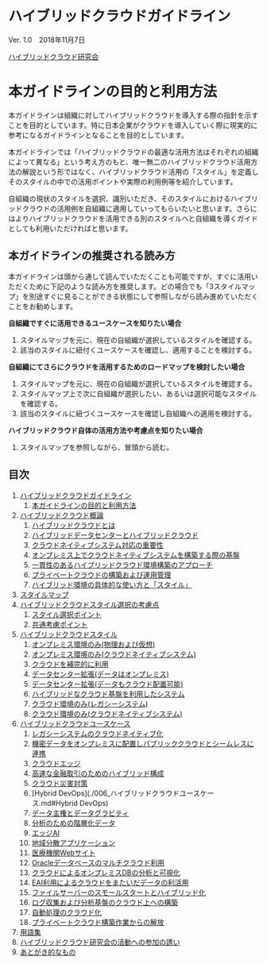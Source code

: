 # ハイブリッドクラウドガイドライン

Ver. 1.0　2018年11月7日

[ハイブリッドクラウド研究会](http://www.hccjp.org/)

# 本ガイドラインの目的と利用方法

本ガイドラインは組織に対してハイブリッドクラウドを導入する際の指針を示すことを目的としています。特に日本企業がクラウドを導入していく際に現実的に参考になるガイドラインとなることを目的としています。

本ガイドラインでは「ハイブリッドクラウドの最適な活用方法はそれぞれの組織によって異なる」という考え方のもと、唯一無二のハイブリッドクラウド活用方法の解説という形ではなく、ハイブリッドクラウド活用の「スタイル」を定義しそのスタイルの中での活用ポイントや実際の利用例等を紹介しています。

自組織の現状のスタイルを選択、識別いただき、そのスタイルにおけるハイブリッドクラウドの活用例を自組織に適用していってもらいたいと思います。さらにはよりハイブリッドクラウドを活用できる別のスタイルへと自組織を導くガイドとしても利用いただければと思います。

## 本ガイドラインの推奨される読み方

本ガイドラインは頭から通して読んでいただくことも可能ですが、すぐに活用いただくために下記のような読み方を推奨します。どの場合でも「3スタイルマップ」を別途すぐに見ることができる状態にして参照しながら読み進めていただくことをお勧めします。

**自組織ですぐに活用できるユースケースを知りたい場合**

1. スタイルマップを元に、現在の自組織が選択しているスタイルを確認する。
2. 該当のスタイルに紐付くユースケースを確認し、適用することを検討する。

**自組織にてさらにクラウドを活用するためのロードマップを検討したい場合**

1. スタイルマップを元に、現在の自組織が選択しているスタイルを確認する。
2. スタイルマップ上で次に自組織が選択したい、あるいは選択可能なスタイルを確認する。
3. 該当のスタイルに紐づくユースケースを確認し自組織への適用を検討する。

**ハイブリッドクラウド自体の活用方法や考慮点を知りたい場合**

1. スタイルマップを参照しながら、冒頭から読む。

## 目次

1. [ハイブリッドクラウドガイドライン](#ハイブリッドクラウドガイドライン)
    1. [本ガイドラインの目的と利用方法](#本ガイドラインの目的と利用方法)
2. [ハイブリッドクラウド概論](./002_ハイブリッドクラウド概論.md#ハイブリッドクラウド概論)
    1. [ハイブリッドクラウドとは](./002_ハイブリッドクラウド概論.md#ハイブリッドクラウドとは)
    2. [ハイブリッドデータセンターとハイブリッドクラウド](./002_ハイブリッドクラウド概論.md#ハイブリッドデータセンターとハイブリッドクラウド)
    3. [クラウドネイティブシステム対応の重要性](./002_ハイブリッドクラウド概論.md#クラウドネイティブシステム対応の重要性)
    4. [オンプレミス上でクラウドネイティブシステムを構築する際の基盤](./002_ハイブリッドクラウド概論.md#オンプレミス上でクラウドネイティブシステムを構築する際の基盤)
    5. [一貫性のあるハイブリッドクラウド環境構築のアプローチ](./002_ハイブリッドクラウド概論.md#一貫性のあるハイブリッドクラウド環境構築のアプローチ)
    6. [プライベートクラウドの構築および運用管理](./002_ハイブリッドクラウド概論.md#プライベートクラウドの構築および運用管理)
    7. [ハイブリッド環境の具体的な使い方と「スタイル」](./002_ハイブリッドクラウド概論.md#ハイブリッド環境の具体的な使い方とスタイル)
3. [スタイルマップ](./003_スタイルマップ.md#スタイルマップ)
4. [ハイブリッドクラウドスタイル選択の考慮点](./004_ハイブリッドクラウドスタイル選択の考慮点.md#ハイブリッドクラウドスタイル選択の考慮点)
    1. [スタイル選択ポイント](./004_ハイブリッドクラウドスタイル選択の考慮点.md#スタイル選択ポイント)
    2. [共通考慮ポイント](./004_ハイブリッドクラウドスタイル選択の考慮点.md#共通考慮ポイント)
5. [ハイブリッドクラウドスタイル](./005_ハイブリッドクラウドスタイル.md#)
   1. [オンプレミス環境のみ(物理および仮想)](./005_ハイブリッドクラウドスタイル.md#オンプレミス環境のみ物理および仮想)
   2. [オンプレミス環境のみ(クラウドネイティブシステム)](./005_ハイブリッドクラウドスタイル.md#オンプレミス環境のみクラウドネイティブシステム)
   3. [クラウドを補完的に利用](./005_ハイブリッドクラウドスタイル.md#クラウドを補完的に利用)
   4. [データセンター拡張(データはオンプレミス)](./005_ハイブリッドクラウドスタイル.md#データセンター拡張データはオンプレミス)
   5. [データセンター拡張(データもクラウド配置可能)](./005_ハイブリッドクラウドスタイル.md#データセンター拡張データもクラウド配置可能)
   6. [ハイブリッドなクラウド基盤を利用したシステム](./005_ハイブリッドクラウドスタイル.md#ハイブリッドなクラウド基盤を利用したシステム)
   7. [クラウド環境のみ(レガシーシステム)](./005_ハイブリッドクラウドスタイル.md#クラウド環境のみレガシーシステム)
   8. [クラウド環境のみ(クラウドネイティブシステム)](./005_ハイブリッドクラウドスタイル.md#クラウド環境のみクラウドネイティブシステム)
6. [ハイブリッドクラウドユースケース](./006_ハイブリッドクラウドユースケース.md#ハイブリッドクラウドユースケース)
   1. [レガシーシステムのクラウドネイティブ化](./006_ハイブリッドクラウドユースケース.md#レガシーシステムのクラウドネイティブ化)
   2. [機密データをオンプレミスに配置しパブリッククラウドとシームレスに連携](./006_ハイブリッドクラウドユースケース.md#機密データをオンプレミスに配置しパブリッククラウドとシームレスに連携)
   3. [クラウドエッジ](./006_ハイブリッドクラウドユースケース.md#クラウドエッジ)
   4. [高速な金融取引のためのハイブリッド構成](./006_ハイブリッドクラウドユースケース.md#高速な金融取引のためのハイブリッド構成)
   5. [クラウド災害対策](./006_ハイブリッドクラウドユースケース.md#クラウド災害対策)
   6. [Hybrid DevOps](./006_ハイブリッドクラウドユースケース.md#Hybrid DevOps)
   7. [データ主権とデータグラビティ](./006_ハイブリッドクラウドユースケース.md#データ主権とデータグラビティ)
   8. [分析のための階層化データ](./006_ハイブリッドクラウドユースケース.md#分析のための階層化データ)
   9. [エッジAI](./006_ハイブリッドクラウドユースケース.md#エッジAI)
   10. [地域分散アプリケーション](./006_ハイブリッドクラウドユースケース.md#地域分散アプリケーション)
   11. [医療機関Webサイト](./006_ハイブリッドクラウドユースケース.md#医療機関Webサイト)
   12. [Oracleデータベースのマルチクラウド利用](./006_ハイブリッドクラウドユースケース.md#Oracleデータベースのマルチクラウド利用)
   13. [クラウドによるオンプレミスDBの分析と可視化](./006_ハイブリッドクラウドユースケース.md#クラウドによるオンプレミスDBの分析と可視化)
   14. [EAI利用によるクラウドをまたいだデータの利活用](./006_ハイブリッドクラウドユースケース.md#EAI利用によるクラウドをまたいだデータの利活用)
   15. [ファイルサーバーのスモールスタートとハイブリッド化](./006_ハイブリッドクラウドユースケース.md#ファイルサーバーのスモールスタートとハイブリッド化)
   16. [ログ収集および分析基盤のクラウド上への構築](./006_ハイブリッドクラウドユースケース.md#ログ収集および分析基盤のクラウド上への構築)
   17. [自動処理のクラウド化](./006_ハイブリッドクラウドユースケース.md#自動処理のクラウド化)
   18. [プライベートクラウド構築作業からの解放](./006_ハイブリッドクラウドユースケース.md#プライベートクラウド構築作業からの解放)
7. [用語集](./007_用語集.md#用語集)
8. [ハイブリッドクラウド研究会の活動への参加の誘い](./008_ハイブリッドクラウド研究会の活動への参加の誘い.md#ハイブリッドクラウド研究会の活動への参加の誘い)
9. [あとがき的なもの](./009_あとがき的なもの.md#あとがき的なもの)
